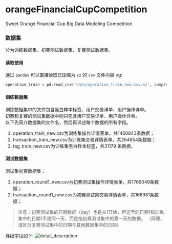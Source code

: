 # orangeFinancialCupCompetition
Sweet Orange Financial Cup Big Data Modeling Competition

### 数据集
分为训练数据集、初赛测试数据集、复赛测试数据集。


#### 读取使用
通过 `pandas` 可以直接读取已压缩为 `xz` 的 `csv` 文件内容
eg:
```python
operation_train = pd.read_csv('data/operation_train_new.csv.xz', compression='xz')
```

#### 训练数据集
训练数据集中的文件包含黑白样本标签、用户交易详单、用户操作详单。    
初赛和复赛的测试集数据中则只包含用户交易详单、用户操作详单。    
以下先简介数据集的文件名，然后再详述每个数据的所有字段。    
1. operation_train_new.csv为训练集操作详情表单，共1460843条数据；
2. transaction_train_new.csv为训练集交易详情表单，共264654条数据；
3. tag_train_new.csv为训练集黑白样本标签，共31179 条数据。

#### 测试数据集

测试集初赛数据集：
1. operation_round1_new.csv为初赛测试集操作详情表单，共1769049条数据；
2. transaction_round1_new.csv为初赛测试集交易详情表单，共168981条数据；
> 注意：初赛测试集的日期数据（day）也是从1开始，但这里的日期1和训练集中的日期1不是同一天，而是指初赛测试集中的第一天的数据。
  （同理，请区分复赛测试集中的日期与其他数据集中的日期）
  
 详细字段如下:
 ![detail_description](/images/1.png)
